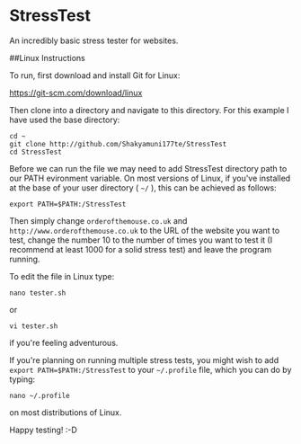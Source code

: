 # StressTest
An incredibly basic stress tester for websites. 

##Linux Instructions

To run, first download and install Git for Linux:

https://git-scm.com/download/linux

Then clone into a directory and navigate to this directory. For this example I have used the base directory:

    cd ~
    git clone http://github.com/Shakyamuni177te/StressTest
    cd StressTest

Before we can run the file we may need to add StressTest directory path to our PATH evironment variable. On most versions of Linux, if you've installed at the base of your user directory ( `~/` ), this can be achieved as follows:

`export PATH=$PATH:/StressTest`

Then simply change `orderofthemouse.co.uk` and `http://www.orderofthemouse.co.uk` to the URL of the website you want to test, change the number 10 to the number of times you want to test it (I recommend at least 1000 for a solid stress test) and leave the program running.

To edit the file in Linux type:

`nano tester.sh`

or

`vi tester.sh`

if you're feeling adventurous.

If you're planning on running multiple stress tests, you might wish to add `export PATH=$PATH:/StressTest` to your `~/.profile` file, which you can do by typing:

`nano ~/.profile`

on most distributions of Linux.

Happy testing! :-D
